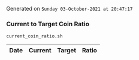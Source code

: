 Generated on `Sunday 03-October-2021 at 20:47:17`

### Current to Target Coin Ratio
`current_coin_ratio.sh`

Date|Current|Target|Ratio
---|---|---|---
